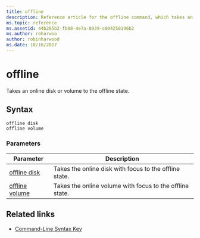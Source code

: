 ```yaml
---
title: offline
description: Reference article for the offline command, which takes an online disk or volume to the offline state.
ms.topic: reference
ms.assetid: 44b265b2-fb08-4e7a-8939-c004258196b2
ms.author: roharwoo
author: robinharwood
ms.date: 10/16/2017
---
```


# offline

Takes an online disk or volume to the offline state.

## Syntax

```
offline disk
offline volume
```

### Parameters

| Parameter | Description |
| --------- | ----------- |
| [offline disk](offline-disk.md) | Takes the online disk with focus to the offline state. |
| [offline volume](offline-volume.md) | Takes the online volume with focus to the offline state. |

## Related links

- [Command-Line Syntax Key](command-line-syntax-key.md)
